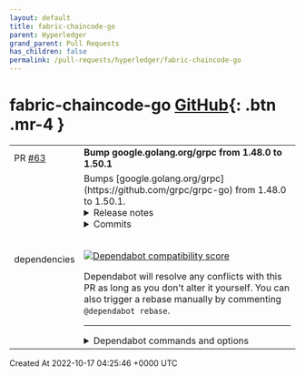 ```yaml
---
layout: default
title: fabric-chaincode-go
parent: Hyperledger
grand_parent: Pull Requests
has_children: false
permalink: /pull-requests/hyperledger/fabric-chaincode-go
---
```


# fabric-chaincode-go <span class="fs-3 right-align">[GitHub](https://github.com/hyperledger/fabric-chaincode-go){: .btn .mr-4 }</span>


<div>
    <table>
        <tr>
            <td>
                PR <a href="https://github.com/hyperledger/fabric-chaincode-go/pull/63" class=".btn">#63</a>
            </td>
            <td>
                <b>
                    Bump google.golang.org/grpc from 1.48.0 to 1.50.1
                </b>
            </td>
        </tr>
        <tr>
            <td>
                <span class="chip">dependencies</span>
            </td>
            <td>
                Bumps [google.golang.org/grpc](https://github.com/grpc/grpc-go) from 1.48.0 to 1.50.1.
<details>
<summary>Release notes</summary>
<p><em>Sourced from <a href="https://github.com/grpc/grpc-go/releases">google.golang.org/grpc's releases</a>.</em></p>
<blockquote>
<h2>Release 1.50.1</h2>
<p>New Features</p>
<ul>
<li>gcp/observability: support new configuration defined in public preview user guide</li>
</ul>
<h2>Release 1.50.0</h2>
<h1>Behavior Changes</h1>
<ul>
<li>client: use proper &quot;@&quot; semantics for connecting to abstract unix sockets. (<a href="https://github-redirect.dependabot.com/grpc/grpc-go/issues/5678">#5678</a>)
<ul>
<li>This is technically a bug fix; the result is that the address was including a trailing NULL byte, which it should not have.  This may break users creating the socket in Go by prefixing a NULL instead of an &quot;@&quot;, though, so calling it out as a behavior change.</li>
</ul>
<ul>
<li>Special Thanks: <a href="https://github.com/jachor"><code>@​jachor</code></a></li>
</ul>
</li>
</ul>
<h1>New Features</h1>
<ul>
<li>metadata: add experimental <code>ValueFromIncomingContext</code> to more efficiently retrieve a single value (<a href="https://github-redirect.dependabot.com/grpc/grpc-go/issues/5596">#5596</a>)
<ul>
<li>Special Thanks: <a href="https://github.com/horpto"><code>@​horpto</code></a></li>
</ul>
</li>
<li>stats: provide peer information in <code>HandleConn</code> context (<a href="https://github-redirect.dependabot.com/grpc/grpc-go/issues/5589">#5589</a>)
<ul>
<li>Special Thanks: <a href="https://github.com/feihu-stripe"><code>@​feihu-stripe</code></a></li>
</ul>
</li>
<li>xds: add support for Outlier Detection, enabled by default (<a href="https://github-redirect.dependabot.com/grpc/grpc-go/issues/5435">#5435</a>, <a href="https://github-redirect.dependabot.com/grpc/grpc-go/issues/5673">#5673</a>)</li>
</ul>
<h1>Bug Fixes</h1>
<ul>
<li>client: fix deadlock in transport caused by GOAWAY racing with stream creation (<a href="https://github-redirect.dependabot.com/grpc/grpc-go/issues/5652">#5652</a>)
<ul>
<li>This should only occur with an HTTP/2 server that does not follow best practices of an advisory GOAWAY (not a grpc-go server).</li>
</ul>
</li>
<li>xds/xdsclient: fix a bug which was causing routes with <code>cluster_specifier_plugin</code> set to be NACKed when GRPC_EXPERIMENTAL_XDS_RLS_LB was off (<a href="https://github-redirect.dependabot.com/grpc/grpc-go/issues/5670">#5670</a>)</li>
<li>xds/xdsclient: NACK cluster resource if <code>config_source_specifier</code> in <code>lrs_server</code> is not <code>self</code> (<a href="https://github-redirect.dependabot.com/grpc/grpc-go/issues/5613">#5613</a>)</li>
<li>xds/ringhash: fix a bug which sometimes prevents the LB policy from retrying connection attempts (<a href="https://github-redirect.dependabot.com/grpc/grpc-go/issues/5601">#5601</a>)</li>
<li>xds/ringhash: do nothing when asked to exit <code>IDLE</code> instead of falling back on the default channel behavior of connecting to all addresses (<a href="https://github-redirect.dependabot.com/grpc/grpc-go/issues/5614">#5614</a>)</li>
<li>xds/rls: fix a bug which was causing the channel to be stuck in <code>IDLE</code> (<a href="https://github-redirect.dependabot.com/grpc/grpc-go/issues/5656">#5656</a>)</li>
<li>alts: fix a bug which was setting <code>WaitForReady</code> on handshaker service RPCs, thereby delaying fallback when required (<a href="https://github-redirect.dependabot.com/grpc/grpc-go/issues/5620">#5620</a>)</li>
<li>gcp/observability: fix End() to cleanup global state correctly (<a href="https://github-redirect.dependabot.com/grpc/grpc-go/issues/5623">#5623</a>)</li>
</ul>
<h2>Release 1.49.0</h2>
<h1>New Features</h1>
<ul>
<li>gcp/observability: add support for Environment Variable <code>GRPC_CONFIG_OBSERVABILITY_JSON</code> (<a href="https://github-redirect.dependabot.com/grpc/grpc-go/issues/5525">#5525</a>)</li>
<li>gcp/observability: add support for custom tags (<a href="https://github-redirect.dependabot.com/grpc/grpc-go/issues/5565">#5565</a>)</li>
</ul>
<h1>Behavior Changes</h1>
<ul>
<li>server: reduce log level from Warning to Info for early connection establishment errors (<a href="https://github-redirect.dependabot.com/grpc/grpc-go/issues/5524">#5524</a>)
<ul>
<li>Special Thanks: <a href="https://github.com/jpkrohling"><code>@​jpkrohling</code></a></li>
</ul>
</li>
</ul>
<h1>Bug Fixes</h1>
<ul>
<li>client: fix race in flow control that could lead to unexpected EOF errors (<a href="https://github-redirect.dependabot.com/grpc/grpc-go/issues/5494">#5494</a>)</li>
<li>client: fix a race that could cause RPCs to time out instead of failing more quickly with UNAVAILABLE (<a href="https://github-redirect.dependabot.com/grpc/grpc-go/issues/5503">#5503</a>)</li>
<li>client &amp; server: fix a panic caused by passing a <code>nil</code> stats handler to <code>grpc.WithStatsHandler</code> or <code>grpc.StatsHandler</code> (<a href="https://github-redirect.dependabot.com/grpc/grpc-go/issues/5543">#5543</a>)</li>
<li>transport/server: fix a race that could cause a stray header to be sent (<a href="https://github-redirect.dependabot.com/grpc/grpc-go/issues/5513">#5513</a>)</li>
<li>balancer: give precedence to <code>IDLE</code> over <code>TRANSIENT_FAILURE</code> when aggregating connectivity state (<a href="https://github-redirect.dependabot.com/grpc/grpc-go/issues/5473">#5473</a>)</li>
<li>xds/xdsclient: request correct resource name when user specifies a new style resource name with empty authority (<a href="https://github-redirect.dependabot.com/grpc/grpc-go/issues/5488">#5488</a>)</li>
</ul>
<!-- raw HTML omitted -->
</blockquote>
<p>... (truncated)</p>
</details>
<details>
<summary>Commits</summary>
<ul>
<li><a href="https://github.com/grpc/grpc-go/commit/4c776ec01572d55249df309251900554b46adb41"><code>4c776ec</code></a> Cherry-pick observability changes from master to v1.50.x and update version t...</li>
<li><a href="https://github.com/grpc/grpc-go/commit/6576007e5601072d8ddf9a01720851cd12e2b7bc"><code>6576007</code></a> Change version to 1.50.1-dev (<a href="https://github-redirect.dependabot.com/grpc/grpc-go/issues/5686">#5686</a>)</li>
<li><a href="https://github.com/grpc/grpc-go/commit/c1d7d7acc3d14788d07ded8be9cd74c136084294"><code>c1d7d7a</code></a> Change version to 1.50.0 (<a href="https://github-redirect.dependabot.com/grpc/grpc-go/issues/5685">#5685</a>)</li>
<li><a href="https://github.com/grpc/grpc-go/commit/1451c62ccdce325a1f2fdbcc90db89518a36dc06"><code>1451c62</code></a> internal/transport: optimize grpc-message encoding/decoding (<a href="https://github-redirect.dependabot.com/grpc/grpc-go/issues/5654">#5654</a>)</li>
<li><a href="https://github.com/grpc/grpc-go/commit/be4b63b1fcab082f7e19b540abfbbaf13958addd"><code>be4b63b</code></a> test: minor test cleanup (<a href="https://github-redirect.dependabot.com/grpc/grpc-go/issues/5679">#5679</a>)</li>
<li><a href="https://github.com/grpc/grpc-go/commit/d83070ec0d9043f713b6a63e1963c593b447208c"><code>d83070e</code></a> Changed Outlier Detection Env Var to default true (<a href="https://github-redirect.dependabot.com/grpc/grpc-go/issues/5673">#5673</a>)</li>
<li><a href="https://github.com/grpc/grpc-go/commit/54521b22e01f52e6e112b33bbca8b2255915dd40"><code>54521b2</code></a> client: remove trailing null from unix abstract socket address (<a href="https://github-redirect.dependabot.com/grpc/grpc-go/issues/5678">#5678</a>)</li>
<li><a href="https://github.com/grpc/grpc-go/commit/36e481079b224e01fc3134ba7f1b2717f0c4d4ef"><code>36e4810</code></a> orca: cleanup old code, and get grpc package to use new code (<a href="https://github-redirect.dependabot.com/grpc/grpc-go/issues/5627">#5627</a>)</li>
<li><a href="https://github.com/grpc/grpc-go/commit/e8866a83edf51f5a5dcd8097c6d4fe4cdef49cdd"><code>e8866a8</code></a> build: harden GitHub Workflow permissions (<a href="https://github-redirect.dependabot.com/grpc/grpc-go/issues/5660">#5660</a>)</li>
<li><a href="https://github.com/grpc/grpc-go/commit/8458251c6b35036b90788223f67fc9e4396cd32c"><code>8458251</code></a> xdsclient: ignore routes with cluster_specifier_plugin when GRPC_EXPERIMENTAL...</li>
<li>Additional commits viewable in <a href="https://github.com/grpc/grpc-go/compare/v1.48.0...v1.50.1">compare view</a></li>
</ul>
</details>
<br />


[![Dependabot compatibility score](https://dependabot-badges.githubapp.com/badges/compatibility_score?dependency-name=google.golang.org/grpc&package-manager=go_modules&previous-version=1.48.0&new-version=1.50.1)](https://docs.github.com/en/github/managing-security-vulnerabilities/about-dependabot-security-updates#about-compatibility-scores)

Dependabot will resolve any conflicts with this PR as long as you don't alter it yourself. You can also trigger a rebase manually by commenting `@dependabot rebase`.

[//]: # (dependabot-automerge-start)
[//]: # (dependabot-automerge-end)

---

<details>
<summary>Dependabot commands and options</summary>
<br />

You can trigger Dependabot actions by commenting on this PR:
- `@dependabot rebase` will rebase this PR
- `@dependabot recreate` will recreate this PR, overwriting any edits that have been made to it
- `@dependabot merge` will merge this PR after your CI passes on it
- `@dependabot squash and merge` will squash and merge this PR after your CI passes on it
- `@dependabot cancel merge` will cancel a previously requested merge and block automerging
- `@dependabot reopen` will reopen this PR if it is closed
- `@dependabot close` will close this PR and stop Dependabot recreating it. You can achieve the same result by closing it manually
- `@dependabot ignore this major version` will close this PR and stop Dependabot creating any more for this major version (unless you reopen the PR or upgrade to it yourself)
- `@dependabot ignore this minor version` will close this PR and stop Dependabot creating any more for this minor version (unless you reopen the PR or upgrade to it yourself)
- `@dependabot ignore this dependency` will close this PR and stop Dependabot creating any more for this dependency (unless you reopen the PR or upgrade to it yourself)


</details>
            </td>
        </tr>
    </table>
    <div class="right-align">
        Created At 2022-10-17 04:25:46 +0000 UTC
    </div>
</div>

